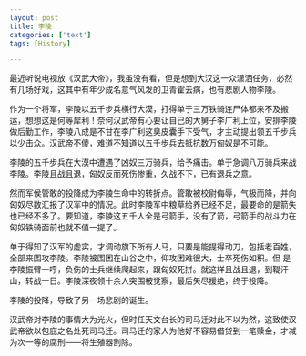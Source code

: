 ```yaml
---
layout: post
title: 李陵
categories: ['text']
tags: [History]

---
```


最近听说电视放《汉武大帝》，我虽没有看，但是想到大汉这一众潇洒任务，必然有几场好戏，这其中有年少成名意气风发的卫青霍去病，也有悲剧人物李陵。

作为一个将军，李陵以五千步兵横行大漠，打得单于三万铁骑连尸体都来不及搬运，想想这是何等犀利！奈何汉武帝有心要让自己的大舅子李广利上位，安排李陵做后勤工作，李陵八成是不甘在李广利这臭皮囊手下受气，才主动提出领五千步兵以少击众。汉武帝不傻，难道不知道以五千步兵去抵抗数万匈奴是不可能。

李陵的五千步兵在大漠中遭遇了凶奴三万骑兵，给予痛击。单于急调八万骑兵来战李陵。李陵且战且退，匈奴反而死伤惨重，久战不下，已有退兵之意。

然而军侯管敢的投降成为李陵生命中的转折点。管敢被校尉侮辱，气极而降，并向匈奴尽数汇报了汉军中的情况。此时李陵军中粮草给养已经不足，最要命的是箭失也已经不多了。要知道，李陵这五千人全是弓箭手，没有了箭，弓箭手的战斗力在匈奴铁骑面前也就不值一提了。

单于得知了汉军的虚实，才调动旗下所有人马，只要是能提得动刀，包括老百姓，全部来围攻李陵。李陵被围困在山谷之中，仰攻困难很大，士卒死伤如积。但 是李陵振臂一呼，负伤的士兵继续爬起来，跟匈奴死拼。就这样且战且退，到鞮汗山，转战一日。李陵深夜领十余人突围被觉察，最后矢尽援绝，终于投降。

李陵的投降，导致了另一场悲剧的诞生。

汉武帝对李陵的事情大为光火，但时任天文台长的司马迁对此不以为然，这致使汉武帝欲以包庇之名处死司马迁。司马迁的家人为他好不容易借贷到一笔赎金，才减为次一等的腐刑——将生殖器割除。